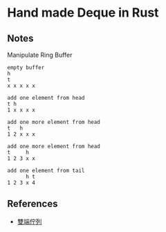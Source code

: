 # Hand made Deque in Rust

## Notes

Manipulate Ring Buffer

```plain
empty buffer
h
t
x x x x x

add one element from head
t h
1 x x x x

add one more element from head
t   h
1 2 x x x

add one more element from head
t     h
1 2 3 x x

add one element from tail
      h t
1 2 3 x 4
```

## References

- [雙端佇列](https://rust-algo.club/collections/deque/)
